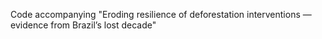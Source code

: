 
Code accompanying "Eroding resilience of deforestation interventions — evidence from Brazil’s lost decade"